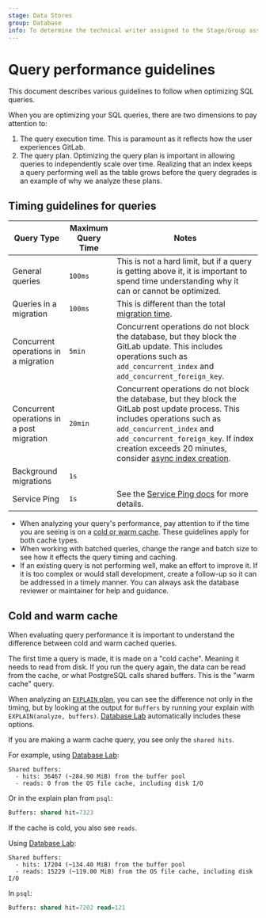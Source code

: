 ```yaml
---
stage: Data Stores
group: Database
info: To determine the technical writer assigned to the Stage/Group associated with this page, see https://about.gitlab.com/handbook/product/ux/technical-writing/#assignments
---
```


# Query performance guidelines

This document describes various guidelines to follow when optimizing SQL queries.

When you are optimizing your SQL queries, there are two dimensions to pay attention to:

1. The query execution time. This is paramount as it reflects how the user experiences GitLab.
1. The query plan. Optimizing the query plan is important in allowing queries to independently scale over time. Realizing that an index keeps a query performing well as the table grows before the query degrades is an example of why we analyze these plans.

## Timing guidelines for queries

| Query Type                                | Maximum Query Time | Notes                                                                                                                                                                                                                                                                                                                      |
|-------------------------------------------|--------------------|----------------------------------------------------------------------------------------------------------------------------------------------------------------------------------------------------------------------------------------------------------------------------------------------------------------------------|
| General queries                           | `100ms`            | This is not a hard limit, but if a query is getting above it, it is important to spend time understanding why it can or cannot be optimized.                                                                                                                                                                               |
| Queries in a migration                    | `100ms`            | This is different than the total [migration time](../migration_style_guide.md#how-long-a-migration-should-take).                                                                                                                                                                                                           |
| Concurrent operations in a migration      | `5min`             | Concurrent operations do not block the database, but they block the GitLab update. This includes operations such as `add_concurrent_index` and `add_concurrent_foreign_key`.                                                                                                                                               |
| Concurrent operations in a post migration | `20min`            | Concurrent operations do not block the database, but they block the GitLab post update process. This includes operations such as `add_concurrent_index` and `add_concurrent_foreign_key`. If index creation exceeds 20 minutes, consider [async index creation](adding_database_indexes.md#create-indexes-asynchronously). |
| Background migrations                     | `1s`               |                                                                                                                                                                                                                                                                                                                            |
| Service Ping                              | `1s`               | See the [Service Ping docs](../internal_analytics/service_ping/implement.md) for more details.                                                                                                                                                                                                                                                |

- When analyzing your query's performance, pay attention to if the time you are seeing is on a [cold or warm cache](#cold-and-warm-cache). These guidelines apply for both cache types.
- When working with batched queries, change the range and batch size to see how it effects the query timing and caching.
- If an existing query is not performing well, make an effort to improve it. If it is too complex or would stall development, create a follow-up so it can be addressed in a timely manner. You can always ask the database reviewer or maintainer for help and guidance.

## Cold and warm cache

When evaluating query performance it is important to understand the difference between
cold and warm cached queries.

The first time a query is made, it is made on a "cold cache". Meaning it needs
to read from disk. If you run the query again, the data can be read from the
cache, or what PostgreSQL calls shared buffers. This is the "warm cache" query.

When analyzing an [`EXPLAIN` plan](understanding_explain_plans.md), you can see
the difference not only in the timing, but by looking at the output for `Buffers`
by running your explain with `EXPLAIN(analyze, buffers)`. [Database Lab](understanding_explain_plans.md#database-lab-engine)
automatically includes these options.

If you are making a warm cache query, you see only the `shared hits`.

For example, using [Database Lab](database_lab.md):

```plaintext
Shared buffers:
  - hits: 36467 (~284.90 MiB) from the buffer pool
  - reads: 0 from the OS file cache, including disk I/O
```

Or in the explain plan from `psql`:

```sql
Buffers: shared hit=7323
```

If the cache is cold, you also see `reads`.

Using [Database Lab](database_lab.md):

```plaintext
Shared buffers:
  - hits: 17204 (~134.40 MiB) from the buffer pool
  - reads: 15229 (~119.00 MiB) from the OS file cache, including disk I/O
```

In `psql`:

```sql
Buffers: shared hit=7202 read=121
```
